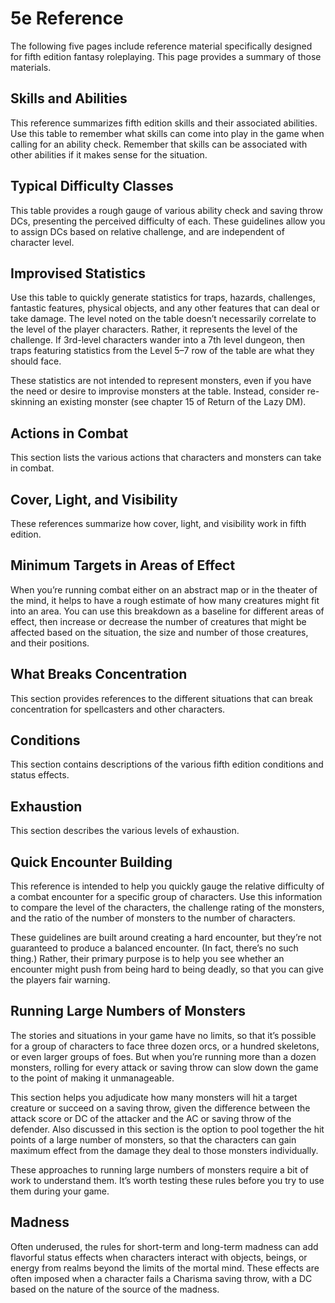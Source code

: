# 5e Reference

The following five pages include reference material specifically designed for fifth edition fantasy roleplaying. This page provides a summary of those materials.

## Skills and Abilities

This reference summarizes fifth edition skills and their associated abilities. Use this table to remember what skills can come into play in the game when calling for an ability check. Remember that skills can be associated with other abilities if it makes sense for the situation.

## Typical Difficulty Classes

This table provides a rough gauge of various ability check and saving throw DCs, presenting the perceived difficulty of each. These guidelines allow you to assign DCs based on relative challenge, and are independent of character level.

## Improvised Statistics

Use this table to quickly generate statistics for traps, hazards, challenges, fantastic features, physical objects, and any other features that can deal or take damage. The level noted on the table doesn’t necessarily correlate to the level of the player characters. Rather, it represents the level of the challenge. If 3rd-level characters wander into a 7th level dungeon, then traps featuring statistics from the Level 5–7 row of the table are what they should face.

These statistics are not intended to represent monsters, even if you have the need or desire to improvise monsters at the table. Instead, consider re-skinning an existing monster (see chapter 15 of Return of the Lazy DM).

## Actions in Combat

This section lists the various actions that characters and monsters can take in combat.

## Cover, Light, and Visibility

These references summarize how cover, light, and visibility work in fifth edition.

## Minimum Targets in Areas of Effect

When you’re running combat either on an abstract map or in the theater of the mind, it helps to have a rough estimate of how many creatures might fit into an area. You can use this breakdown as a baseline for different areas of effect, then increase or decrease the number of creatures that might be affected based on the situation, the size and number of those creatures, and their positions.

## What Breaks Concentration

This section provides references to the different situations that can break concentration for spellcasters and other characters.

## Conditions

This section contains descriptions of the various fifth edition conditions and status effects.

## Exhaustion

This section describes the various levels of exhaustion.

## Quick Encounter Building

This reference is intended to help you quickly gauge the relative difficulty of a combat encounter for a specific group of characters. Use this information to compare the level of the characters, the challenge rating of the monsters, and the ratio of the number of monsters to the number of characters.

These guidelines are built around creating a hard encounter, but they’re not guaranteed to produce a balanced encounter. (In fact, there’s no such thing.) Rather, their primary purpose is to help you see whether an encounter might push from being hard to being deadly, so that you can give the players fair warning.

## Running Large Numbers of Monsters

The stories and situations in your game have no limits, so that it’s possible for a group of characters to face three dozen orcs, or a hundred skeletons, or even larger groups of foes. But when you’re running more than a dozen monsters, rolling for every attack or saving throw can slow down the game to the point of making it unmanageable.

This section helps you adjudicate how many monsters will hit a target creature or succeed on a saving throw, given the difference between the attack score or DC of the attacker and the AC or saving throw of the defender. Also discussed in this section is the option to pool together the hit points of a large number of monsters, so that the characters can gain maximum effect from the damage they deal to those monsters individually.

These approaches to running large numbers of monsters require a bit of work to understand them. It’s worth testing these rules before you try to use them during your game.

## Madness

Often underused, the rules for short-term and long-term madness can add flavorful status effects when characters interact with objects, beings, or energy from realms beyond the limits of the mortal mind. These effects are often imposed when a character fails a Charisma saving throw, with a DC based on the nature of the source of the madness.
